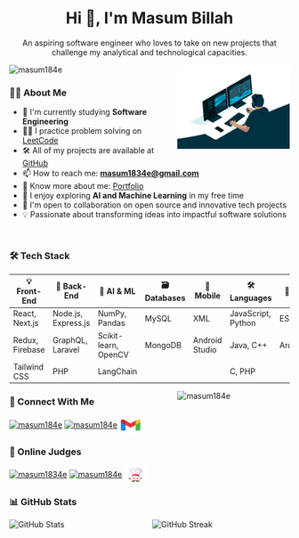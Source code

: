 <!--<img align="center" src="https://github.com/masum184e/masum184e/blob/main/top_banner.jpg" />-->

<h1 align="center">Hi 👋, I'm Masum Billah</h1>
<p align="center">An aspiring software engineer who loves to take on new projects that challenge my analytical and technological capacities.</p>

<img src="https://komarev.com/ghpvc/?username=masum184e&label=Profile%20views&color=0e75b6&style=flat" alt="masum184e" />

<img align="right" height="auto" width="40%" src="https://github.com/masum184e/Masum184e/blob/main/coding.gif" />

### 👨‍💻 About Me
- 🏫 I'm currently studying **Software Engineering**  
- 👨‍💻 I practice problem solving on [LeetCode](https://leetcode.com/u/masum1834e/)  
- 🛠 All of my projects are available at [GitHub](https://github.com/masum184e)  
- 📫 How to reach me: **masum1834e@gmail.com**  
- 📄 Know more about me: [Portfolio](https://mdmasumbillah.vercel.app/)  
- 🧠 I enjoy exploring **AI and Machine Learning** in my free time
- 🤝 I'm open to collaboration on open source and innovative tech projects 
- 💡 Passionate about transforming ideas into impactful software solutions

<br/>

### 🛠 Tech Stack
| 💡 Front-End    | 🔧 Back-End         | 🧠 AI & ML           | 🗃️ Databases | 📱 Mobile      | 🛠 Languages       | 🔌 IoT  |
| --------------- | ------------------- | -------------------- | ------------- | -------------- | ------------------ | ------- |
| React, Next.js  | Node.js, Express.js | NumPy, Pandas        | MySQL         | XML            | JavaScript, Python | ESP32   |
| Redux, Firebase | GraphQL, Laravel    | Scikit-learn, OpenCV | MongoDB       | Android Studio | Java, C++  | Arduino |
| Tailwind CSS    | PHP                 | LangChain            |               |                |           C, PHP          |         |

<img align="right" width="40%" src="https://github-readme-stats.vercel.app/api/top-langs/?username=masum184e&layout=compact&text_color=daf7dc&bg_color=151515" alt="masum184e" />

### 🤝 Connect With Me
<p>
  <a href="https://linkedin.com/in/masum184e" target="blank"><img align="center" src="https://raw.githubusercontent.com/rahuldkjain/github-profile-readme-generator/master/src/images/icons/Social/linked-in-alt.svg" alt="masum184e" height="30" width="40" /></a>
  <a href="https://fb.com/masum184e" target="blank"><img align="center" src="https://raw.githubusercontent.com/rahuldkjain/github-profile-readme-generator/master/src/images/icons/Social/facebook.svg" alt="masum184e" height="30" width="40" /></a>
    <a href="mailto:masum1834e@gmail.com" target="blank"><img align="center" src="https://github.com/masum184e/Masum184e/blob/main/icons/gmail.svg" alt="masum1834e" height="30" width="40" /></a>
</p>

### 🎯 Online Judges
<p>
    <a href="https://www.leetcode.com/masum1834e" target="blank"><img align="center" src="https://raw.githubusercontent.com/rahuldkjain/github-profile-readme-generator/master/src/images/icons/Social/leet-code.svg" alt="masum1834e" height="30" width="40" /></a>
    <a href="https://codeforces.com/profile/masum1834e" target="blank"><img align="center" src="https://raw.githubusercontent.com/rahuldkjain/github-profile-readme-generator/master/src/images/icons/Social/codeforces.svg" alt="masum184e" height="30" width="40" /></a>
   <a href="https://www.codechef.com/users/masum184e" target="blank"><img align="center" src="https://github.com/masum184e/Masum184e/blob/main/icons/codechef.svg" alt="masum1834e" height="30" width="40" /></a>
</p>

### 📊 GitHub Stats

<p>
  <img align="right" width="49%" src="https://github-readme-streak-stats.herokuapp.com/?user=masum184e&theme=default" alt="GitHub Streak" />
  <img width="48%" src="https://github-readme-stats.vercel.app/api?username=masum184e&show_icons=true&hide_border=true" alt="GitHub Stats" />
</p>
